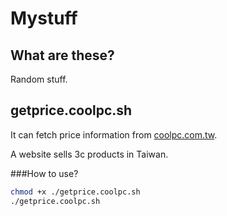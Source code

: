 # Mystuff

## What are these?

Random stuff.

## getprice.coolpc.sh

It can fetch price information from [coolpc.com.tw](coolpc.com.tw).

A website sells 3c products in Taiwan.

###How to use?

```bash
chmod +x ./getprice.coolpc.sh
./getprice.coolpc.sh
```

<!--# github support svn client, that\'s cool. :D -->


